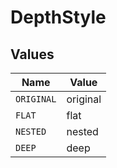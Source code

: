 # DepthStyle


## Values

| Name       | Value      |
| ---------- | ---------- |
| `ORIGINAL` | original   |
| `FLAT`     | flat       |
| `NESTED`   | nested     |
| `DEEP`     | deep       |